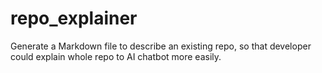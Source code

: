 # repo_explainer
Generate a Markdown file to describe an existing repo, so that developer could explain whole repo to AI chatbot more easily.
